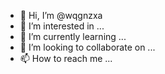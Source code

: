 - 👋 Hi, I’m @wqgnzxa
- 👀 I’m interested in ...
- 🌱 I’m currently learning ...
- 💞️ I’m looking to collaborate on ...
- 📫 How to reach me ...

<!---
wqgnzxa/wqgnzxa is a ✨ special ✨ repository because its `README.md` (this file) appears on your GitHub profile.
You can click the Preview link to take a look at your changes.
--->
